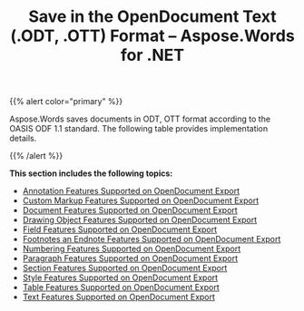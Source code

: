 ﻿---
title: Save in the OpenDocument Text (.ODT, .OTT) Format – Aspose.Words for .NET
articleTitle: Save in the OpenDocument Text (.ODT, .OTT) Format
linktitle: Save in the OpenDocument Text (.ODT, .OTT) Format
description: "Export to OpenDocument Text format using various saving features."
type: docs
weight: 140
url: /net/save-in-the-opendocument-text-odt-ott-format/
---

{{% alert color="primary" %}}

Aspose.Words saves documents in ODT, OTT format according to the OASIS ODF 1.1 standard. The following table provides implementation details. 

{{% /alert %}}

**This section includes the following topics:** 

- [Annotation Features Supported on OpenDocument Export](/words/net/annotation-features-supported-on-opendocument-export/)
- [Custom Markup Features Supported on OpenDocument Export](/words/net/custom-markup-features-supported-on-opendocument-export/)
- [Document Features Supported on OpenDocument Export](/words/net/document-features-supported-on-opendocument-export/)
- [Drawing Object Features Supported on OpenDocument Export](/words/net/drawing-object-features-supported-on-opendocument-export/)
- [Field Features Supported on OpenDocument Export](/words/net/field-features-supported-on-opendocument-export/)
- [Footnotes an Endnote Features Supported on OpenDocument Export](/words/net/footnotes-and-endnote-features-opendocument-export/)
- [Numbering Features Supported on OpenDocument Export](/words/net/numbering-features-supported-on-opendocument-export/)
- [Paragraph Features Supported on OpenDocument Export](/words/net/paragraph-features-supported-on-opendocument-export/)
- [Section Features Supported on OpenDocument Export](/words/net/section-features-supported-on-opendocument-export/)
- [Style Features Supported on OpenDocument Export](/words/net/style-features-supported-on-opendocument-export/)
- [Table Features Supported on OpenDocument Export](/words/net/table-features-supported-on-opendocument-export/)
- [Text Features Supported on OpenDocument Export](/words/net/text-features-supported-on-opendocument-export/)
